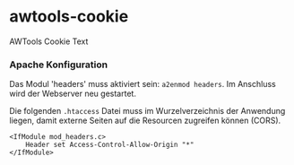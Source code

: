 # awtools-cookie
AWTools Cookie Text

### Apache Konfiguration
Das Modul 'headers' muss aktiviert sein: `a2enmod headers`. Im Anschluss wird
der Webserver neu gestartet.

Die folgenden `.htaccess` Datei muss im Wurzelverzeichnis der Anwendung liegen,
damit externe Seiten auf die Resourcen zugreifen können (CORS).
```
<IfModule mod_headers.c>
    Header set Access-Control-Allow-Origin "*"
</IfModule>
```
